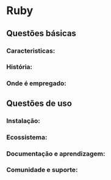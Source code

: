 # Ruby

## Questões básicas

### Caracteristicas:

### História:

### Onde é empregado:

## Questões de uso

### Instalação:

### Ecossistema:

### Documentação e aprendizagem:

### Comunidade e suporte: